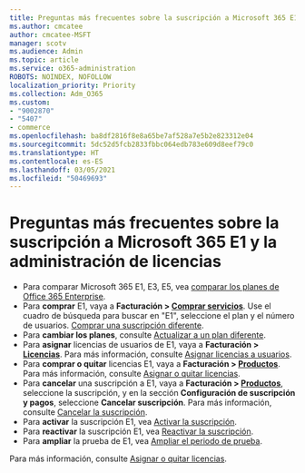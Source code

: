 ```yaml
---
title: Preguntas más frecuentes sobre la suscripción a Microsoft 365 E1
ms.author: cmcatee
author: cmcatee-MSFT
manager: scotv
ms.audience: Admin
ms.topic: article
ms.service: o365-administration
ROBOTS: NOINDEX, NOFOLLOW
localization_priority: Priority
ms.collection: Adm_O365
ms.custom:
- "9002870"
- "5407"
- commerce
ms.openlocfilehash: ba8df2816f8e8a65be7af528a7e5b2e823312e04
ms.sourcegitcommit: 5dc52d5fcb2833fbbc064edb783e609d8eef79c0
ms.translationtype: HT
ms.contentlocale: es-ES
ms.lasthandoff: 03/05/2021
ms.locfileid: "50469693"
---
```

# <a name="microsoft-365-e1-subscription-and-license-management-faq"></a>Preguntas más frecuentes sobre la suscripción a Microsoft 365 E1 y la administración de licencias

- Para comparar Microsoft 365 E1, E3, E5, vea [comparar los planes de Office 365 Enterprise](https://www.microsoft.com/microsoft-365/business/compare-more-office-365-for-business-plans).
- Para **comprar** E1, vaya a **Facturación > [Comprar servicios](https://go.microsoft.com/fwlink/p/?linkid=868433)**. Use el cuadro de búsqueda para buscar en "E1", seleccione el plan y el número de usuarios. [Comprar una suscripción diferente](https://docs.microsoft.com/microsoft-365/commerce/try-or-buy-microsoft-365#buy-a-different-subscription).
- Para **cambiar los planes**, consulte [Actualizar a un plan diferente](https://docs.microsoft.com/microsoft-365/commerce/subscriptions/upgrade-to-different-plan).
- Para **asignar** licencias de usuarios de E1, vaya a **Facturación > [Licencias](https://go.microsoft.com/fwlink/p/?linkid=842264)**. Para más información, consulte [Asignar licencias a usuarios](https://docs.microsoft.com/microsoft-365/admin/manage/assign-licenses-to-users).
- Para **comprar o quitar** licencias E1, vaya a **Facturación > [Productos](https://go.microsoft.com/fwlink/p/?linkid=842054)**. Para más información, consulte [Asignar o quitar licencias](https://docs.microsoft.com/microsoft-365/commerce/licenses/buy-licenses).
- Para **cancelar** una suscripción a E1, vaya a **Facturación > [Productos](https://go.microsoft.com/fwlink/p/?linkid=842054)**, seleccione la suscripción, y en la sección **Configuración de suscripción y pagos**, seleccione **Cancelar suscripción**. Para más información, consulte [Cancelar la suscripción](https://docs.microsoft.com/microsoft-365/commerce/subscriptions/cancel-your-subscription).
- Para **activar** la suscripción E1, vea [Activar la suscripción](https://docs.microsoft.com/alchemyinsights/activate-your-office-365-subscription).
- Para **reactivar** la suscripción E1, vea [Reactivar la suscripción](https://docs.microsoft.com/alchemyinsights/reactivate-your-subscription).
- Para **ampliar** la prueba de E1, vea [Ampliar el periodo de prueba](https://docs.microsoft.com/microsoft-365/commerce/extend-your-trial).

Para más información, consulte [Asignar o quitar licencias](https://docs.microsoft.com/microsoft-365/commerce/licenses/buy-licenses).